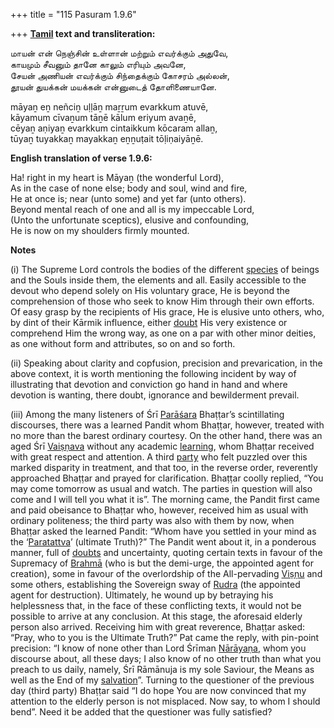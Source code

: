 +++
title = "115 Pasuram 1.9.6"

+++
**[Tamil](/definition/tamil#history "show Tamil definitions") text and transliteration:**

மாயன் என் நெஞ்சின் உள்ளான் மற்றும் எவர்க்கும் அதுவே,  
காயமும் சீவனும் தானே காலும் எரியும் அவனே,  
சேயன் அணியன் எவர்க்கும் சிந்தைக்கும் கோசரம் அல்லன்,  
தூயன் துயக்கன் மயக்கன் என்னுடைத் தோளிணையானே.

māyaṉ eṉ neñciṉ uḷḷāṉ maṟṟum evarkkum atuvē,  
kāyamum cīvaṉum tāṉē kālum eriyum avaṉē,  
cēyaṉ aṇiyaṉ evarkkum cintaikkum kōcaram allaṉ,  
tūyaṉ tuyakkaṉ mayakkaṉ eṉṉuṭait tōḷiṇaiyāṉē.

**English translation of verse 1.9.6:**

Ha! right in my heart is Māyaṉ (the wonderful Lord),  
As in the case of none else; body and soul, wind and fire,  
He at once is; near (unto some) and yet far (unto others).  
Beyond mental reach of one and all is my impeccable Lord,  
(Unto the unfortunate sceptics), elusive and confounding,  
He is now on my shoulders firmly mounted.

**Notes**

\(i\) The Supreme Lord controls the bodies of the different [species](/definition/species#history "show species definitions") of beings and the Souls inside them, the elements and all. Easily accessible to the devout who depend solely on His voluntary grace, He is beyond the comprehension of those who seek to know Him through their own efforts. Of easy grasp by the recipients of His grace, He is elusive unto others, who, by dint of their Kārmik influence, either [doubt](/definition/doubt#history "show doubt definitions") His very existence or comprehend Him the wrong way, as one on a par with other minor deities, as one without form and attributes, so on and so forth.

\(ii\) Speaking about clarity and copfusion, precision and prevarication, in the above context, it is worth mentioning the following incident by way of illustrating that devotion and conviction go hand in hand and where devotion is wanting, there doubt, ignorance and bewilderment prevail.

\(iii\) Among the many listeners of Śrī [Parāśara](/definition/parashara#history "show Parāśara definitions") Bhaṭṭar’s scintillating discourses, there was a learned Pandit whom Bhaṭṭar, however, treated with no more than the barest ordinary courtesy. On the other hand, there was an aged Śrī [Vaiṣṇava](/definition/vaishnava#vaishnavism "show Vaiṣṇava definitions") without any academic [learning](/definition/learning#history "show learning definitions"), whom Bhaṭṭar received with great respect and attention. A third [party](/definition/party#history "show party definitions") who felt puzzled over this marked disparity in treatment, and that too, in the reverse order, reverently approached Bhaṭṭar and prayed for clarification. Bhaṭṭar coolly replied, “You may come tomorrow as usual and watch. The parties in question will also come and I will tell you what it is”. The morning came, the Pandit first came and paid obeisance to Bhaṭṭar who, however, received him as usual with ordinary politeness; the third party was also with them by now, when Bhaṭṭar asked the learned Pandit: “Whom have you settled in your mind as the ‘[Paratattva](/definition/paratattva#vaishnavism "show Paratattva definitions")’ (ultimate Truth)?” The Pandit went about it, in a ponderous manner, full of [doubts](/definition/doubt#history "show doubts definitions") and uncertainty, quoting certain texts in favour of the Supremacy of [Brahmā](/definition/brahma#vaishnavism "show Brahmā definitions") (who is but the demi-urge, the appointed agent for creation), some in favour of the overlordship of the All-pervading [Viṣṇu](/definition/vishnu#vaishnavism "show Viṣṇu definitions") and some others, establishing the Sovereign sway of [Rudra](/definition/rudra#vaishnavism "show Rudra definitions") (the appointed agent for destruction). Ultimately, he wound up by betraying his helplessness that, in the face of these conflicting texts, it would not be possible to arrive at any conclusion. At this stage, the aforesaid elderly person also arrived. Receiving him with great reverence, Bhaṭṭar asked: “Pray, who to you is the Ultimate Truth?” Pat came the reply, with pin-point precision: “I know of none other than Lord Śrīman [Nārāyaṇa](/definition/narayana#vaishnavism "show Nārāyaṇa definitions"), whom you discourse about, all these days; I also know of no other truth than what you preach to us daily, namely, Śrī Rāmānuja is my sole Saviour, the Means as well as the End of my [salvation](/definition/salvation#history "show salvation definitions")”. Turning to the questioner of the previous day (third party) Bhaṭṭar said “I do hope You are now convinced that my attention to the elderly person is not misplaced. Now say, to whom I should bend”. Need it be added that the questioner was fully satisfied?


